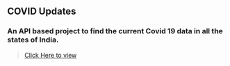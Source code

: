 ## COVID Updates
 ###  An API based project to find the current Covid 19 data in all the states of India.
 
  > [ Click Here to view](https://covidupdatesayahnneeta.netlify.app/)
